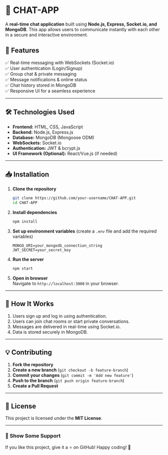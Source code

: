 # 📢 CHAT-APP

A **real-time chat application** built using **Node.js, Express, Socket.io, and MongoDB**. This app allows users to communicate instantly with each other in a secure and interactive environment.

## 🚀 Features

✅ Real-time messaging with WebSockets (Socket.io)  
✅ User authentication (Login/Signup)  
✅ Group chat & private messaging  
✅ Message notifications & online status  
✅ Chat history stored in MongoDB  
✅ Responsive UI for a seamless experience  

---

## 🛠️ Technologies Used

- **Frontend:** HTML, CSS, JavaScript
- **Backend:** Node.js, Express.js
- **Database:** MongoDB (Mongoose ODM)
- **WebSockets:** Socket.io
- **Authentication:** JWT & bcrypt.js
- **UI Framework (Optional):** React/Vue.js (if needed)

---

## 📥 Installation

1. **Clone the repository**
   ```bash
   git clone https://github.com/your-username/CHAT-APP.git
   cd CHAT-APP
   ```

2. **Install dependencies**
   ```bash
   npm install
   ```

3. **Set up environment variables** (create a `.env` file and add the required variables)
   ```
   MONGO_URI=your_mongodb_connection_string
   JWT_SECRET=your_secret_key
   ```

4. **Run the server**
   ```bash
   npm start
   ```

5. **Open in browser**  
   Navigate to `http://localhost:3000` in your browser.

---

## 📌 How It Works

1. Users sign up and log in using authentication.
2. Users can join chat rooms or start private conversations.
3. Messages are delivered in real-time using Socket.io.
4. Data is stored securely in MongoDB.

---

## 💡 Contributing

1. **Fork the repository**
2. **Create a new branch** (`git checkout -b feature-branch`)
3. **Commit your changes** (`git commit -m 'Add new feature'`)
4. **Push to the branch** (`git push origin feature-branch`)
5. **Create a Pull Request**

---

## 📜 License

This project is licensed under the **MIT License**.

---

### 🌟 Show Some Support
If you like this project, give it a ⭐ on GitHub! Happy coding! 🚀

